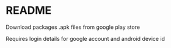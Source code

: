 README
======

Download packages .apk files from google play store

Requires login details for google account and android device id
